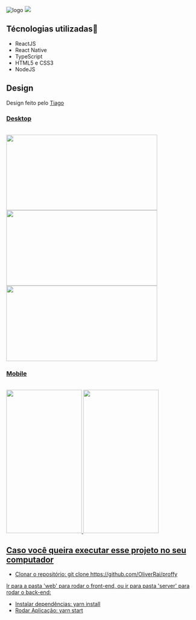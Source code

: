 ![logo](https://user-images.githubusercontent.com/45560284/91365542-c2c69300-e7d7-11ea-84c8-784fc5aa78b9.png)
<img src=”https://user-images.githubusercontent.com/45560284/91365542-c2c69300-e7d7-11ea-84c8-784fc5aa78b9.png”>


 <h2>Técnologias utilizadas🚀</h2>
 <p>
    <ul>
     <li>ReactJS</li>
     <li>React Native</li>
     <li>TypeScript</li>
     <li>HTML5 e CSS3</li>
     <li>NodeJS</li>
   </ul>
 </p>
 
 <h2>Design</h2>
<p>Design feito pelo <a href="https://www.instagram.com/tiagoluchtenberg"</a> Tiago</p>

<h3>Desktop</h3> </br>
  <img src="https://user-images.githubusercontent.com/45560284/91367080-e68bd800-e7db-11ea-85bd-9bab3e7d98c8.png" width=400px height=200px>
  <img src="https://user-images.githubusercontent.com/45560284/91367084-e8559b80-e7db-11ea-8551-b068939e4bd6.png" width=400px height=200px> 
  <img src="https://user-images.githubusercontent.com/45560284/91367090-ed1a4f80-e7db-11ea-8a9f-f52598324182.png" width=400px height=200px>

<h3>Mobile</h3> </br>
  <img src= "https://user-images.githubusercontent.com/45560284/91368109-995d3580-e7de-11ea-9e92-91b744d241c0.png" width=200px height=380px>
  <img src="https://user-images.githubusercontent.com/45560284/91368112-9c582600-e7de-11ea-9389-f20706aa15cd.png" width=200px height=380px>
  

<h2>Caso você queira executar esse projeto no seu computador </h2>
<ul>
 <li> Clonar o repositório: git clone https://github.com/OliverRai/proffy  </li>
</ul>
 <p>Ir para a pasta 'web' para rodar o front-end, ou ir para pasta 'server' para rodar o back-end:</p>
 <ul>
 <li> Instalar dependências: yarn install </li>
 <li> Rodar Aplicação: yarn start </li>
 </ul>
